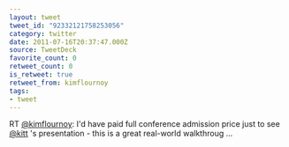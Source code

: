 ```yaml
---
layout: tweet
tweet_id: "92332121758253056"
category: twitter
date: 2011-07-16T20:37:47.000Z
source: TweetDeck
favorite_count: 0
retweet_count: 0
is_retweet: true
retweet_from: kimflournoy
tags:
- tweet
---
```


RT [@kimflournoy](https://twitter.com/@kimflournoy): I'd have paid full conference admission price just to see [@kitt](https://twitter.com/@kitt) 's presentation - this is a great real-world walkthroug ...
